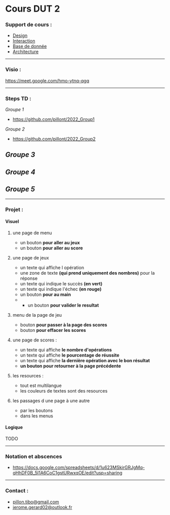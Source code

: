 # Cours DUT 2

### Support de cours :
- [Design](https://docs.google.com/presentation/d/1zt4zRvPfy6_QH8aSdvYgU82hZkRk2liBjA2x1GcRowA/edit?usp=sharing)
- [Interaction](https://docs.google.com/presentation/d/19oiYGQWtXJntZxBs1ZP2uOd6nFYyqGNV5BlFGEJyLQk/edit?usp=sharing)
- [Base de donnée](https://docs.google.com/presentation/d/1K8YE3VQ5abDGTSfirsM5c6iIHFRiz31_owFWuoaXfNM/edit?usp=sharing)
- [Architecture](https://docs.google.com/presentation/d/1rMoGohrW3HSo2BfWyW0_wNfOc8-I6537ZBZT3v8veL0/edit?usp=sharing)

----------------------------

### Visio :

https://meet.google.com/hmo-ytnq-qgq

----------------------------

### Steps TD :

*Groupe 1*

- https://github.com/pillont/2022_Group1

*Groupe 2*

- https://github.com/pillont/2022_Group2

*Groupe 3*
- 

*Groupe 4*
- 

*Groupe 5*
- 

-------------------------


### Projet : 

#### Visuel 

1. une page de menu
    * un bouton **pour aller au jeux**
    * un bouton **pour aller au score**
    
2. une page de jeux
    * un texte qui affiche l opération
    * une zone de texte **(qui prend uniquement des nombres)** pour la réponse
    * un texte qui indique le succès **(en vert)**
    * un texte qui indique l'échec **(en rouge)**
    * un bouton **pour au main**
    * * un bouton **pour valider le resultat**

2. menu de la page de jeu
    * bouton **pour passer à la page des scores**
    * bouton **pour effacer les scores**

3. une page de scores : 
    * un texte qui affiche **le nombre d'opérations**
    * un texte qui affiche **le pourcentage de réussite**
    * un texte qui affiche **la dernière opération avec le bon résultat**
    * **un bouton pour retourner à la page précédente**

4. les resources : 
    * tout est multilangue
    * les couleurs de textes sont des resources

5. les passages d une page à une autre 
    * par les boutons
    * dans les menus

#### Logique
TODO

--------------------------

### Notation et abscences
- https://docs.google.com/spreadsheets/d/1u623MSkirGRJgMq-qHhDF0B_5I1A6CoC1gstURwxqOE/edit?usp=sharing

----------------------------
### Contact : 
- pillon.tibo@gmail.com
- jerome.gerard02@outlook.fr
